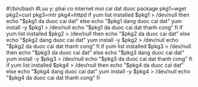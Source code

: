 #!/bin/bash
#Luu y: phai co internet moi cai dat duoc package
pkg1=wget
pkg2=curl
pkg3=mtr
pkg4=httpd
if yum list installed $pkg1 > /dev/null
then
echo "$pkg1 da duoc cai dat"
else
echo "$pkg1 dang duoc cai dat"
yum install -y $pkg1 > /dev/null
echo "$pkg1 da duoc cai dat thanh cong"
fi
if yum list installed $pkg2 > /dev/null
then
echo "$pkg2 da duoc cai dat"
else
echo "$pkg2 dang duoc cai dat"
yum install -y $pkg2 > /dev/null
echo "$pkg2 da duoc cai dat thanh cong"
fi
if yum list installed $pkg3 > /dev/null
then
echo "$pkg3 da duoc cai dat"
else
echo "$pkg3 dang duoc cai dat"
yum install -y $pkg3 > /dev/null
echo "$pkg3 da duoc cai dat thanh cong"
fi
if yum list installed $pkg4 > /dev/null
then
echo "$pkg4 da duoc cai dat"
else
echo "$pkg4 dang duoc cai dat"
yum install -y $pkg4 > /dev/null
echo "$pkg4 da duoc cai dat thanh cong"
fi
